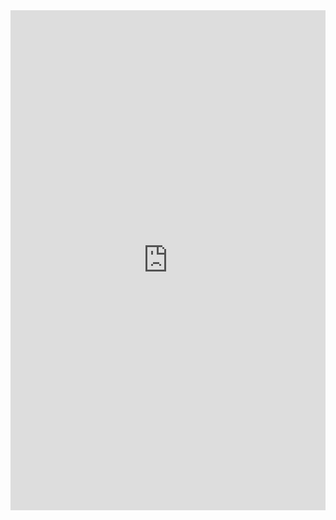 <iframe class="repl" width="100%" height="800px" frameborder="0" src="https://repl.it/@azablan/printStudents?lite=true"></iframe>
